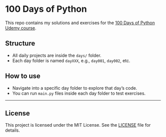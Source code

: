 # 100 Days of Python

This repo contains my solutions and exercises for the [100 Days of Python Udemy course](https://www.udemy.com/course/100-days-of-code/).

## Structure

- All daily projects are inside the `days/` folder.
- Each day folder is named `dayXXX`, e.g., `day001`, `day002`, etc.

## How to use

- Navigate into a specific day folder to explore that day’s code.
- You can run `main.py` files inside each day folder to test exercises.

---

## License

This project is licensed under the MIT License. See the [LICENSE](LICENSE) file for details.
